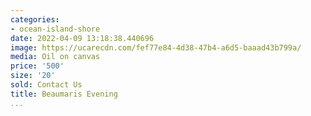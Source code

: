 ```yaml
---
categories:
- ocean-island-shore
date: 2022-04-09 13:18:38.440696
image: https://ucarecdn.com/fef77e84-4d38-47b4-a6d5-baaad43b799a/
media: Oil on canvas
price: '500'
size: '20'
sold: Contact Us
title: Beaumaris Evening
...
```

